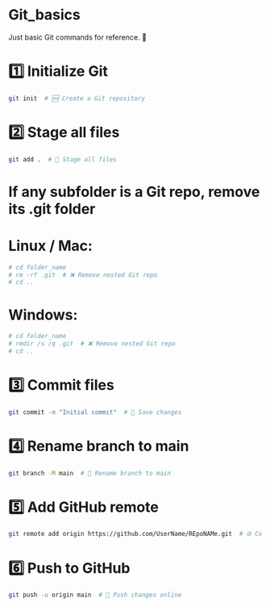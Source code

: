 # Git_basics

Just basic Git commands for reference. 🚀


# 1️⃣ Initialize Git
```bash
git init  # 🆕 Create a Git repository
```

# 2️⃣ Stage all files
```bash
git add .  # 📂 Stage all files
```
# If any subfolder is a Git repo, remove its .git folder
# Linux / Mac:
```bash
# cd folder_name
# rm -rf .git  # ❌ Remove nested Git repo
# cd ..
```
# Windows:
```bash
# cd folder_name
# rmdir /s /q .git  # ❌ Remove nested Git repo
# cd ..
```


# 3️⃣ Commit files
```bash
git commit -m "Initial commit"  # 💾 Save changes
```
# 4️⃣ Rename branch to main
```bash
git branch -M main  # 🔀 Rename branch to main
```

# 5️⃣ Add GitHub remote
```bash
git remote add origin https://github.com/UserName/REpoNAMe.git  # 🌐 Connect to GitHub
```
# 6️⃣ Push to GitHub
```bash
git push -u origin main  # 🚀 Push changes online
```
